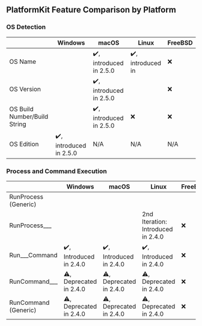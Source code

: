 ## PlatformKit Feature Comparison by Platform 

### OS Detection
| | Windows | macOS | Linux | FreeBSD |
|-|-|-|-|-|
| OS Name | | :heavy_check_mark:, introduced in 2.5.0| :heavy_check_mark:, introduced in | :x: |
| OS Version | | :heavy_check_mark:, introduced in 2.5.0 | | :x: |
| OS Build Number/Build String | | :heavy_check_mark:, introduced in 2.5.0 | :x: | :x: |
| OS Edition | :heavy_check_mark:, introduced in 2.5.0 | N/A | N/A | N/A |

### Process and Command Execution
| | Windows | macOS | Linux | FreeBSD |
|-|-|-|-|-|
| RunProcess (Generic) | | | | | 
| RunProcess___ | | | 2nd Iteration: Introduced in 2.4.0 | :x: |
| Run___Command | :heavy_check_mark:, Introduced in 2.4.0 | :heavy_check_mark:, Introduced in 2.4.0 | :heavy_check_mark:, Introduced in 2.4.0 | :x: |
| RunCommand___ | :warning:, Deprecated in 2.4.0 | :warning:, Deprecated in 2.4.0 | :warning:, Deprecated in 2.4.0 | :x: |
| RunCommand (Generic) | :warning:, Deprecated in 2.4.0 | :warning:, Deprecated in 2.4.0 | :warning:, Deprecated in 2.4.0 | :x: |
